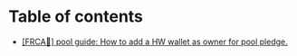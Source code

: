 # Table of contents

* [\[FRCA🍁\] pool guide: How to add a HW wallet as owner for pool pledge.](README.md)

